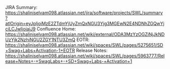 JIRA Summary: https://shaliniselvam098.atlassian.net/jira/software/projects/SWL/summary?atlOrigin=eyJpIjoiMzE2ZTdmYjUyZmQxNGU3Yjg3MGEwN2E4NDNhZGQwYjciLCJwIjoiaiJ9
Confluence Home: https://shaliniselvam098.atlassian.net/wiki/external/ODA3MzYzOGZiNjJkNDUzYjk2NzhiNGU2ZGY1NTU3ZmQ
EOTR: https://shaliniselvam098.atlassian.net/wiki/spaces/SWL/pages/5275651/SD+Swag+Labs+Activation-1+EOTR
Release Notes: https://shaliniselvam098.atlassian.net/wiki/spaces/SWL/pages/5963777/Release+Notes+-+SwagLabs+-+SD+Swag+Labs-+Activation+1
